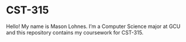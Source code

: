 # CST-315
Hello! My name is Mason Lohnes. I’m a Computer Science major at GCU and this repository contains my coursework for CST-315.
